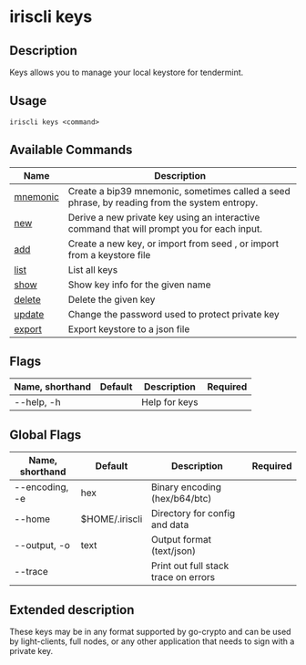 # iriscli keys

## Description

Keys allows you to manage your local keystore for tendermint.

## Usage

```shell
iriscli keys <command>
```

## Available Commands

| Name                    | Description                                                                                  |
| ----------------------- | -------------------------------------------------------------------------------------------- |
| [mnemonic](mnemonic.md) | Create a bip39 mnemonic, sometimes called a seed phrase, by reading from the system entropy. |
| [new](new.md)           | Derive a new private key using an interactive command that will prompt you for each input.   |
| [add](add.md)           | Create a new key, or import from seed , or import from a keystore file                       |
| [list](list.md)         | List all keys                                                                                |
| [show](show.md)         | Show key info for the given name                                                             |
| [delete](delete.md)     | Delete the given key                                                                         |
| [update](update.md)     | Change the password used to protect private key                                              |
| [export](export.md)     | Export keystore to a json file                                                               |

## Flags

| Name, shorthand | Default | Description   | Required |
| --------------- | ------- | ------------- | -------- |
| --help, -h      |         | Help for keys |          |

## Global Flags

| Name, shorthand | Default        | Description                          | Required |
| --------------- | -------------- | ------------------------------------ | -------- |
| --encoding, -e  | hex            | Binary encoding (hex/b64/btc)        |          |
| --home          | $HOME/.iriscli | Directory for config and data        |          |
| --output, -o    | text           | Output format (text/json)            |          |
| --trace         |                | Print out full stack trace on errors |          |

## Extended description

These keys may be in any format supported by go-crypto and can be used by light-clients, full nodes, or any other application that needs to sign with a private key.
